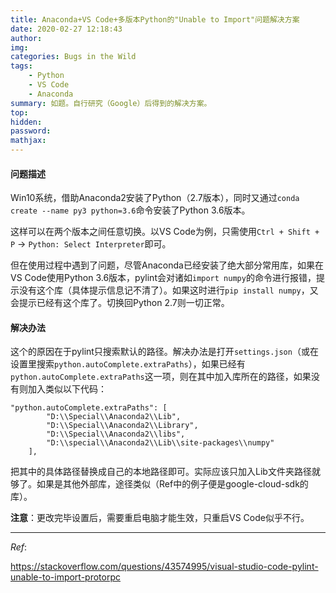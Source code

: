 ```yaml
---
title: Anaconda+VS Code+多版本Python的"Unable to Import"问题解决方案
date: 2020-02-27 12:18:43
author:
img:
categories: Bugs in the Wild
tags:
    - Python
    - VS Code
    - Anaconda
summary: 如题。自行研究（Google）后得到的解决方案。
top:
hidden:
password:
mathjax:
---
```

#### 问题描述

Win10系统，借助Anaconda2安装了Python（2.7版本），同时又通过`conda create --name py3 python=3.6`命令安装了Python 3.6版本。

这样可以在两个版本之间任意切换。以VS Code为例，只需使用`Ctrl + Shift + P` -> `Python: Select Interpreter`即可。

但在使用过程中遇到了问题，尽管Anaconda已经安装了绝大部分常用库，如果在VS Code使用Python 3.6版本，pylint会对诸如`import numpy`的命令进行报错，提示没有这个库（具体提示信息记不清了）。如果这时进行`pip install numpy`，又会提示已经有这个库了。切换回Python 2.7则一切正常。

#### 解决办法

这个的原因在于pylint只搜索默认的路径。解决办法是打开`settings.json`（或在设置里搜索`python.autoComplete.extraPaths`），如果已经有`python.autoComplete.extraPaths`这一项，则在其中加入库所在的路径，如果没有则加入类似以下代码：
~~~
"python.autoComplete.extraPaths": [
        "D:\\Special\\Anaconda2\\Lib",
        "D:\\Special\\Anaconda2\\Library",
        "D:\\Special\\Anaconda2\\libs",
        "D:\\special\\Anaconda2\\Lib\\site-packages\\numpy"
    ],
~~~
把其中的具体路径替换成自己的本地路径即可。实际应该只加入Lib文件夹路径就够了。如果是其他外部库，途径类似（Ref中的例子便是google-cloud-sdk的库）。

**注意**：更改完毕设置后，需要重启电脑才能生效，只重启VS Code似乎不行。

****
*Ref*:

https://stackoverflow.com/questions/43574995/visual-studio-code-pylint-unable-to-import-protorpc
